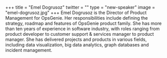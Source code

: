 +++
title = "Emel Dogrusoz"
twitter = ""
type = "new-speaker"
image = "emel-dogrusoz.jpg"
+++
Emel Dogrusoz is the Director of Product Management for OpsGenie. Her responsibilities include defining the strategy, roadmap and features of OpsGenie product family. She has more than ten years of experience in software industry, with roles ranging from product developer to customer support & services manager to product manager. She has delivered projects and products in various fields, including data visualization, big data analytics, graph databases and incident management.